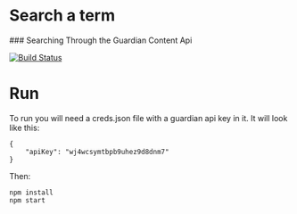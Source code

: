 # Search a term
### Searching Through the Guardian Content Api

[![Build Status](https://travis-ci.org/NataliaLKB/search.svg?branch=master)](https://travis-ci.org/NataliaLKB/search)

# Run
To run you will need a creds.json file with a guardian api key in it. It will look like this:

```
{
	"apiKey": "wj4wcsymtbpb9uhez9d8dnm7"
}
```

Then:

```
npm install
npm start
```
